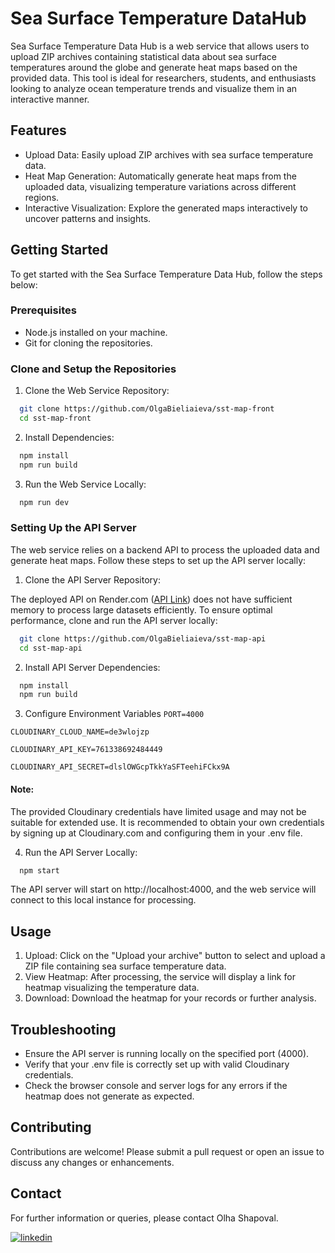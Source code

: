 
# Sea Surface Temperature DataHub

Sea Surface Temperature Data Hub is a web service that allows users to upload ZIP archives containing statistical data about sea surface temperatures around the globe and generate heat maps based on the provided data. This tool is ideal for researchers, students, and enthusiasts looking to analyze ocean temperature trends and visualize them in an interactive manner.


## Features

- Upload Data: Easily upload ZIP archives with sea surface temperature data.
- Heat Map Generation: Automatically generate heat maps from the uploaded data, visualizing temperature variations across different regions.
- Interactive Visualization: Explore the generated maps interactively to uncover patterns and insights.


## Getting Started

To get started with the Sea Surface Temperature Data Hub, follow the steps below:

### Prerequisites

- Node.js installed on your machine.
- Git for cloning the repositories.

### Clone and Setup the Repositories

1. Clone the Web Service Repository:

```bash
  git clone https://github.com/OlgaBieliaieva/sst-map-front
  cd sst-map-front
```

2. Install Dependencies:

```bash
  npm install
  npm run build
```

3. Run the Web Service Locally:

```bash
  npm run dev
```

### Setting Up the API Server

The web service relies on a backend API to process the uploaded data and generate heat maps. Follow these steps to set up the API server locally:

1. Clone the API Server Repository:

The deployed API on Render.com ([API Link](https://sst-map-api.onrender.com)) does not have sufficient memory to process large datasets efficiently. To ensure optimal performance, clone and run the API server locally:

```bash
  git clone https://github.com/OlgaBieliaieva/sst-map-api
  cd sst-map-api
```

2. Install API Server Dependencies:

```bash
  npm install
  npm run build
```

3. Configure Environment Variables
`PORT=4000`

`CLOUDINARY_CLOUD_NAME=de3wlojzp`

`CLOUDINARY_API_KEY=761338692484449`

`CLOUDINARY_API_SECRET=dlslOWGcpTkkYaSFTeehiFCkx9A`

#### Note: 
The provided Cloudinary credentials have limited usage and may not be suitable for extended use. It is recommended to obtain your own credentials by signing up at Cloudinary.com and configuring them in your .env file.


4. Run the API Server Locally:

```bash
  npm start
```

The API server will start on http://localhost:4000, and the web service will connect to this local instance for processing.
## Usage

1. Upload: Click on the "Upload your archive" button to select and upload a ZIP file containing sea surface temperature data.
2. View Heatmap: After processing, the service will display a link for heatmap visualizing the temperature data.
3. Download: Download the heatmap for your records or further analysis.


## Troubleshooting

- Ensure the API server is running locally on the specified port (4000).
- Verify that your .env file is correctly set up with valid Cloudinary credentials.
- Check the browser console and server logs for any errors if the heatmap does not generate as expected.
## Contributing

Contributions are welcome! Please submit a pull request or open an issue to discuss any changes or enhancements.

## Contact


For further information or queries, please contact Olha Shapoval.

[![linkedin](https://img.shields.io/badge/linkedin-0A66C2?style=for-the-badge&logo=linkedin&logoColor=white)](www.linkedin.com/in/olha-shapoval)
